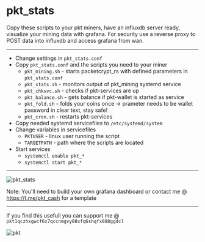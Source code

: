 # pkt_stats

Copy these scripts to your pkt miners, have an influxdb server ready, visualize your mining data with grafana.
For security use a reverse proxy to POST data into influxdb and access grafana from wan.

---

- Change settings in ```pkt_stats.conf```
- Copy ```pkt_stats.conf``` and the scripts you need to your miner
  - ```pkt_mining.sh``` - starts packetcrypt_rs with defined parameters in ```pkt_stats.conf```
  - ```pkt_stats.sh``` - monitors output of pkt_mining systemd service
  - ```pkt_chksvc.sh``` - checks if pkt-services are up
  - ```pkt_balance.sh``` - gets balance if pkt-wallet is started as service
  - ```pkt_fold.sh``` - folds your coins once -> prameter needs to be wallet password in clear text, stay safe!
  - ```pkt_cron.sh``` - restarts pkt-services
- Copy needed systemd servicefiles to ```/etc/systemd/system```
- Change variables in servicefiles
  - ```PKTUSER``` - linux user running the script
  - ```TARGETPATH``` - path where the scripts are located
- Start services
  - ```systemctl enable pkt_*```
  - ```systemctl start pkt_*```

---

![pkt_stats](https://user-images.githubusercontent.com/11134705/152444501-d0a2280e-8f9f-48c7-9617-841ebb62ef2f.jpg)

Note: You'll need to build your own grafana dashboard or contact me @ https://t.me/pkt_cash for a template

---

If you find this usefull you can support me @ ```pkt1qczhxgwcf6x7qccnmgvy88xfq6shqfx888ggdcl```

![pkt](https://user-images.githubusercontent.com/11134705/187072440-d53a42df-25ca-44ad-a77b-57070b0463b6.png)
